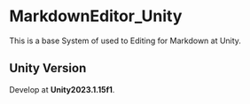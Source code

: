 # MarkdownEditor_Unity

This is a base System of used to Editing for Markdown at Unity.

## Unity Version

Develop at **Unity2023.1.15f1**.
